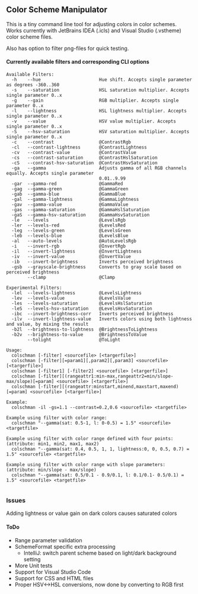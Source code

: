 ## Color Scheme Manipulator

This is a tiny command line tool for adjusting colors in color schemes.
Works currently with JetBrains IDEA (.icls) and Visual Studio (.vstheme) color scheme files.

Also has option to filter png-files for quick testing.

#### Currently available filters and corresponding CLI options
```
Available Filters:
  -h    --hue                      Hue shift. Accepts single parameter as degrees -360..360
  -s    --saturation               HSL saturation multiplier. Accepts single parameter 0..x
  -g    --gain                     RGB multiplier. Accepts single parameter 0..x
  -l    --lightness                HSL lightness multiplier. Accepts single parameter 0..x
  -v    --value                    HSV value multiplier. Accepts single parameter 0..x
  -S    --hsv-saturation           HSV saturation multiplier. Accepts single parameter 0..x
  -c    --contrast                 @ContrastRgb
  -cl   --contrast-lightness       @ContrastLightness
  -cv   --contrast-value           @ContrastValue
  -cs   --contrast-saturation      @ContrastHslSaturation
  -cS   --contrast-hsv-saturation  @ContrastHsvSaturation
  -ga   --gamma                    Adjusts gamma of all RGB channels equally. Accepts single parameter
                                   0.01..9.99
  -gar  --gamma-red                @GammaRed
  -gag  --gamma-green              @GammaGreen
  -gab  --gamma-blue               @GammaBlue
  -gal  --gamma-lightness          @GammaLightness
  -gav  --gamma-value              @GammaValue
  -gas  --gamma-saturation         @GammaHslSaturation
  -gaS  --gamma-hsv-saturation     @GammaHsvSaturation
  -le   --levels                   @LevelsRgb
  -ler  --levels-red               @LevelsRed
  -leg  --levels-green             @LevelsGreen
  -leb  --levels-blue              @LevelsBlue
  -al   --auto-levels              @AutoLevelsRgb
  -i    --invert-rgb               @InvertRgb
  -il   --invert-lightness         @InvertLightness
  -iv   --invert-value             @InvertValue
  -ib   --invert-brightness        Inverts perceived brightness
  -gsb  --grayscale-brightness     Converts to gray scale based on perceived brightness
        --clamp                    @Clamp

Experimental Filters:
  -lel  --levels-lightness         @LevelsLightness
  -lev  --levels-value             @LevelsValue
  -les  --levels-saturation        @LevelsHslSaturation
  -leS  --levels-hsv-saturation    @LevelsHsvSaturation
  -ibc  --invert-brightness-corr   Inverts perceived brightness
  -ilv  --invert-lightness-value   Inverts colors using both lightness and value, by mixing the result
  -b2l  --brightness-to-lightness  @BrightnessToLightness
  -b2v  --brightness-to-value      @BrightnessToValue
        --tolight                  @ToLight

Usage:
  colschman [-filter] <sourcefile> [<targerfile>]
  colschman [-filter][=param1][,param2][,param3] <sourcefile> [<targerfile>]
  colschman [-filter1] [-filter2] <sourcefile> [<targerfile>]
  colschman [-filter][(rangeattr1:min-max,rangeattr2=min/slope-max/slope)[=param] <sourcefile> [<targerfile>]
  colschman [-filter][(rangeattr:minstart,minend,maxstart,maxend)[=param] <sourcefile> [<targerfile>]

Example:
  colschman -il -gs=1.1 --contrast=0.2,0.6 <sourcefile> <targetfile>
    
Example using filter with color range:
  colschman "--gamma(sat: 0.5-1, l: 0-0.5) = 1.5" <sourcefile> <targetfile>
    
Example using filter with color range defined with four points: (attribute: min1, min2, max1, max2)
  colschman "--gamma(sat: 0.4, 0.5, 1, 1, lightness:0, 0, 0.5, 0.7) = 1.5" <sourcefile> <targetfile>
    
Example using filter with color range with slope parameters: (attribute: min/slope - max/slope)
  colschman "--gamma(sat: 0.5/0.1 - 0.9/0.1, l: 0.1/0.1- 0.5/0.1) = 1.5" <sourcefile> <targetfile>
    
```

### Issues

Adding lightness or value gain on dark colors causes saturated colors


#### ToDo

+ Range parameter validation
+ SchemeFormat specific extra processing
    + IntelliJ: switch parent scheme based on light/dark background setting
+ More Unit tests
+ Support for Visual Studio Code
+ Support for CSS and HTML files
+ Proper HSV<->HSL conversions, now done by converting to RGB first



